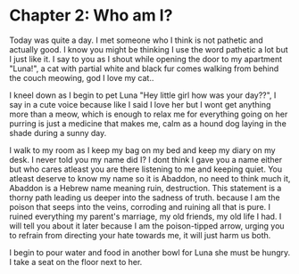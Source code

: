 # Chapter 2: Who am I?

Today was quite a day. I met someone who I think is not pathetic and actually good.
I know you might be thinking I use the word pathetic a lot but I just like it.
I say to you as I shout while opening the door to my apartment "Luna!",
a cat with partial white and black fur comes walking from behind the couch meowing,
god I love my cat..

I kneel down as I begin to pet Luna "Hey little girl how was your day??",
I say in a cute voice because like I said I love her but I wont get anything more than a meow,
which is enough to relax me for everything going on her purring is just a medicine that makes me, calm as a hound dog laying in the shade during a sunny day.

I walk to my room as I keep my bag on my bed and keep my diary on my desk.
I never told you my name did I?
I dont think I gave you a name either but who cares atleast you are there listening to me and keeping quiet.
You atleast deserve to know my name so it is Abaddon, no need to think much it, Abaddon is a Hebrew name meaning ruin, destruction.
This statement is a thorny path leading us deeper into the sadness of truth.
because I am the poison that seeps into the veins, corroding and ruining all that is pure.
I ruined everything my parent's marriage, my old friends, my old life I had.
I will tell you about it later because I am the poison-tipped arrow, urging you to refrain from directing your hate towards me, it will just harm us both.

I begin to pour water and food in another bowl for Luna she must be hungry.
I take a seat on the floor next to her.
